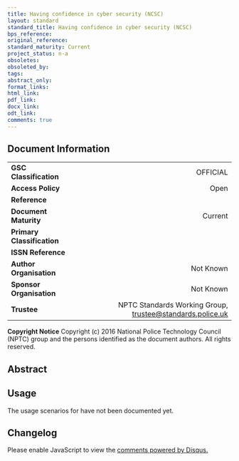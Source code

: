 ```yaml
---
title: Having confidence in cyber security (NCSC)
layout: standard
standard_title: Having confidence in cyber security (NCSC)
bps_reference: 
original_reference: 
standard_maturity: Current
project_status: n-a
obsoletes: 
obsoleted_by: 
tags: 
abstract_only:
format_links:
html_link: 
pdf_link: 
docx_link: 
odt_link: 
comments: true
---
```


## Document Information

|||
| :------- | ------: |
| **GSC Classification**     | OFFICIAL |
| **Access Policy**          | Open |
| **Reference**              |   |
| **Document Maturity**      | Current |
| **Primary Classification** |  |
| **ISSN Reference**         |  |
| **Author Organisation**    |Not Known|
| **Sponsor Organisation**   |Not Known|
| **Trustee**                | NPTC Standards Working Group, <a href="mailto:trustee@standards.police.uk?subject= Having confidence in cyber security (NCSC)">trustee@standards.police.uk |

**Copyright Notice**
Copyright (c) 2016 National Police Technology Council (NPTC) group and the persons identified as the document authors. All rights reserved.

## Abstract

        
## Usage
The usage scenarios for  have not been documented yet.

## Changelog

<div id="disqus_thread"></div>
<script>

/**
*  RECOMMENDED CONFIGURATION VARIABLES: EDIT AND UNCOMMENT THE SECTION BELOW TO INSERT DYNAMIC VALUES FROM YOUR PLATFORM OR CMS.
*  LEARN WHY DEFINING THESE VARIABLES IS IMPORTANT: https://disqus.com/admin/universalcode/#configuration-variables*/
/*
var disqus_config = function () {
this.page.url = PAGE_URL;  // Replace PAGE_URL with your page's canonical URL variable
this.page.identifier = PAGE_IDENTIFIER; // Replace PAGE_IDENTIFIER with your page's unique identifier variable
};
*/
(function() { // DON'T EDIT BELOW THIS LINE
var d = document, s = d.createElement('script');
s.src = 'https://EXAMPLE.disqus.com/embed.js';
s.setAttribute('data-timestamp', +new Date());
(d.head || d.body).appendChild(s);
})();
</script>
<noscript>Please enable JavaScript to view the <a href="https://disqus.com/?ref_noscript">comments powered by Disqus.</a></noscript>

